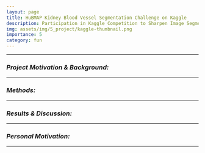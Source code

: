 ```yaml
---
layout: page
title: HuBMAP Kidney Blood Vessel Segmentation Challenge on Kaggle 
description: Participation in Kaggle Competition to Sharpen Image Segmentation Technique (2023)
img: assets/img/5_project/kaggle-thumbnail.png
importance: 5
category: fun
---
```


---

### ***Project Motivation & Background:***


---

### ***Methods:***


---

### ***Results & Discussion:***


---

### ***Personal Motivation:***



---